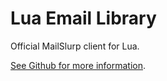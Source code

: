 # Lua Email Library
Official MailSlurp client for Lua.

[See Github for more information](https://github.com/mailslurp/mailslurp-client-lua).